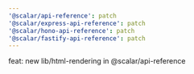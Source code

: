 ```yaml
---
'@scalar/api-reference': patch
'@scalar/express-api-reference': patch
'@scalar/hono-api-reference': patch
'@scalar/fastify-api-reference': patch
---
```


feat: new lib/html-rendering in @scalar/api-reference
